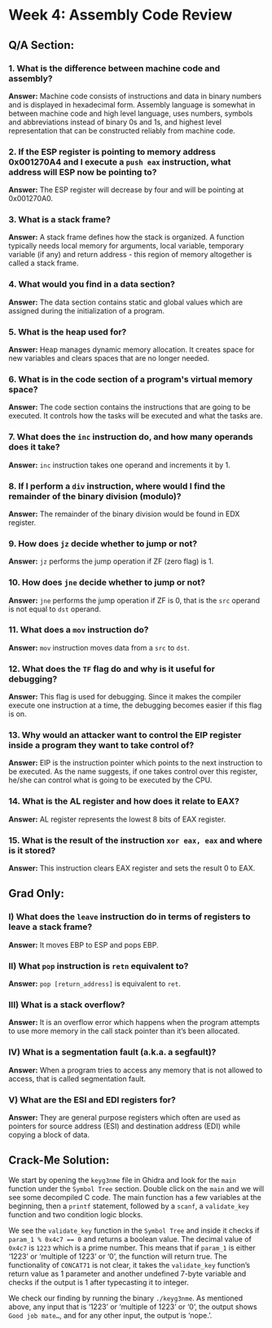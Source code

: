 # Week 4: Assembly Code Review

## Q/A Section:

### 1. What is the difference between machine code and assembly?

**Answer:** Machine code consists of instructions and data in binary numbers and is displayed in hexadecimal form. Assembly language is somewhat in between machine code and high level language, uses numbers, symbols and abbreviations instead of binary 0s and 1s, and highest level representation that can be constructed reliably from machine code. 

### 2. If the ESP register is pointing to memory address 0x001270A4 and I execute a `push eax` instruction, what address will ESP now be pointing to?

**Answer:** The ESP register will decrease by four and will be pointing at 0x001270A0.

### 3. What is a stack frame?

**Answer:** A stack frame defines how the stack is organized. A function typically needs local memory for arguments, local variable, temporary variable (if any) and return address - this region of memory altogether is called a stack frame.

### 4. What would you find in a data section?

**Answer:** The data section contains static and global values which are assigned during the initialization of a program.

### 5. What is the heap used for?

**Answer:** Heap manages dynamic memory allocation. It creates space for new variables and clears spaces that are no longer needed. 

### 6. What is in the code section of a program's virtual memory space?

**Answer:** The code section contains the instructions that are going to be executed. It controls how the tasks will be executed and what the tasks are.

### 7. What does the `inc` instruction do, and how many operands does it take?

**Answer:** `inc` instruction takes one operand and increments it by 1.

### 8. If I perform a `div` instruction, where would I find the remainder of the binary division (modulo)?

**Answer:** The remainder of the binary division would be found in EDX register.

### 9. How does `jz` decide whether to jump or not?

**Answer:** `jz` performs the jump operation if ZF (zero flag) is 1.

### 10. How does `jne` decide whether to jump or not?

**Answer:** `jne` performs the jump operation if ZF is 0, that is the `src` operand is not equal to `dst` operand.

### 11. What does a `mov` instruction do?

**Answer:** `mov` instruction moves data from a `src` to `dst`.

### 12. What does the `TF` flag do and why is it useful for debugging?

**Answer:** This flag is used for debugging. Since it makes the compiler execute one instruction at a time, the debugging becomes easier if this flag is on.

### 13. Why would an attacker want to control the EIP register inside a program they want to take control of?

**Answer:** EIP is the instruction pointer which points to the next instruction to be executed. As the name suggests, if one takes control over this register, he/she can control what is going to be executed by the CPU. 

### 14. What is the AL register and how does it relate to EAX?

**Answer:** AL register represents the lowest 8 bits of EAX register.

### 15. What is the result of the instruction `xor eax, eax` and where is it stored?

**Answer:** This instruction clears EAX register and sets the result 0 to EAX.


## Grad Only:

### I) What does the `leave` instruction do in terms of registers to leave a stack frame?

**Answer:** It moves EBP to ESP and pops EBP.

### II) What `pop` instruction is `retn` equivalent to?

**Answer:** `pop [return_address]` is equivalent to `ret`.

### III) What is a stack overflow?

**Answer:** It is an overflow error which happens when the program attempts to use more memory in the call stack pointer than it’s been allocated. 

### IV) What is a segmentation fault (a.k.a. a segfault)?

**Answer:** When a program tries to access any memory that is not allowed to access, that is called segmentation fault.

### V) What are the ESI and EDI registers for?

**Answer:** They are general purpose registers which often are used as pointers for source address (ESI) and destination address (EDI) while copying a block of data.

## Crack-Me Solution:

We start by opening the `keyg3nme` file in Ghidra and look for the `main` function under the `Symbol Tree` section. Double click on the `main` and we will see some decompiled C code. The main function has a few variables at the beginning, then a `printf` statement, followed by a `scanf`, a `validate_key` function and two condition logic blocks.

We see the `validate_key` function in the `Symbol Tree` and inside it checks if `param_1 % 0x4c7 == 0` and returns a boolean value. The decimal value of `0x4c7` is `1223` which is a prime number. This means that if `param_1` is either ‘1223’ or ‘multiple of 1223’ or ‘0’, the function will return true. The functionality of `CONCAT71` is not clear, it takes the `validate_key` function’s return value as 1 parameter and another undefined 7-byte variable and checks if the output is 1 after typecasting it to integer.

We check our finding by running the binary `./keyg3nme`. As mentioned above, any input that is ‘1223’ or ‘multiple of 1223’ or ‘0’, the output shows `Good job mate…`, and for any other input, the output is ‘nope.’. 





